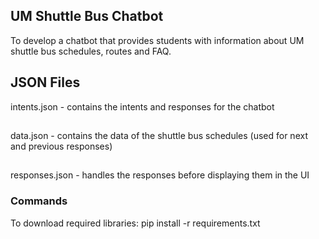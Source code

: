 ## UM Shuttle Bus Chatbot

To develop a chatbot that provides students with information about UM shuttle bus schedules, routes and FAQ.

## JSON Files

intents.json - contains the intents and responses for the chatbot
##
data.json - contains the data of the shuttle bus schedules (used for next and previous responses)
##
responses.json - handles the responses before displaying them in the UI

### Commands

To download required libraries: pip install -r requirements.txt
